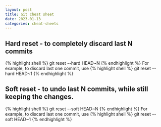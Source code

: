 ```yaml
---
layout: post
title: Git cheat sheet
date: 2023-01-13
categories: cheat-sheets
---
```


## Hard reset - to completely discard last N commits
{% highlight shell %}
git reset --hard HEAD~N
{% endhighlight %}
For example, to discard last one commit, use
{% highlight shell %}
git reset --hard HEAD~1
{% endhighlight %}

## Soft reset - to undo last N commits, while still keeping the changes.
{% highlight shell %}
git reset --soft HEAD~N
{% endhighlight %}
For example, to discard last one commit, use
{% highlight shell %}
git reset --soft HEAD~1
{% endhighlight %}

